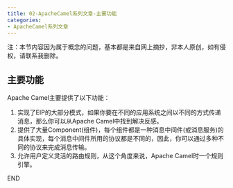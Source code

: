 ```yaml
---
title: 02-ApacheCamel系列文章-主要功能
categories: 
- ApacheCamel系列文章
---
```

注：本节内容因为属于概念的问题，基本都是来自网上摘抄，非本人原创，如有侵权，请联系我删除。

## 主要功能
Apache Camel主要提供了以下功能：
1. 实现了EIP的大部分模式，如果你要在不同的应用系统之间以不同的方式传递消息，那么你可以从Apache Camel中找到解决反感。
2. 提供了大量Component(组件)，每个组件都是一种消息中间件(或消息服务)的具体实现，每个消息中间件所用的协议都是不同的，因此，你可以通过多种不同的协议来完成消息传输。
3. 允许用户定义灵活的路由规则，从这个角度来说，Apache Camel时一个规则引擎。

END